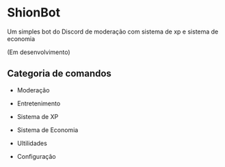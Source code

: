 # ShionBot
Um simples bot do Discord de moderação com sistema de xp e sistema de economia

(Em desenvolvimento)

## Categoria de comandos

- Moderação

- Entretenimento

- Sistema de XP

- Sistema de Economia

- Ultilidades

- Configuração
